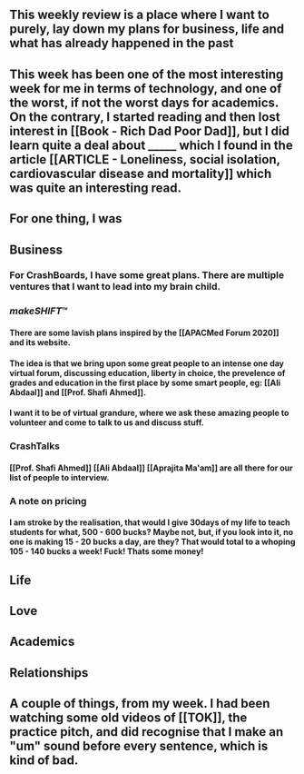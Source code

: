 ## This weekly review is a place where I want to purely, lay down my plans for business, life and what has already happened in the past
## This week has been one of the most interesting week for me in terms of technology, and one of the worst, if not the worst days for academics. On the contrary, I started reading and then lost interest in [[Book - Rich Dad Poor Dad]], but I did learn quite a deal about _____ which I found in the article [[ARTICLE - Loneliness, social isolation, cardiovascular disease and mortality]] which was quite an interesting read.
## For one thing, I was
## Business
### For CrashBoards, I have some great plans. There are multiple ventures that I want to lead into my brain child.
### _makeSHIFT_™
#### There are some lavish plans inspired by the [[APACMed Forum 2020]] and its website.
#### The idea is that we bring upon some great people to an intense one day virtual forum, discussing education, liberty in choice, the prevelence of grades and education in the first place by some smart people, eg: [[Ali Abdaal]] and [[Prof. Shafi Ahmed]].
#### I want it to be of virtual grandure, where we ask these amazing people to volunteer and come to talk to us and discuss stuff.
### CrashTalks
#### [[Prof. Shafi Ahmed]] [[Ali Abdaal]] [[Aprajita Ma'am]] are all there for our list of people to interview.
### A note on pricing
#### I am stroke by the realisation, that would I give 30days of my life to teach students for what, 500 - 600 bucks? Maybe not, but, if you look into it, no one is making 15 - 20 bucks a day, are they? That would total to a whoping 105 - 140 bucks a week! Fuck! Thats some money!
## Life
## Love
## Academics
## Relationships
##
## A couple of things, from my week. I had been watching some old videos of [[TOK]], the practice pitch, and did recognise that I make an "um" sound before every sentence, which is kind of bad.